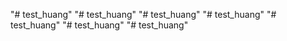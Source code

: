 "# test_huang" 
"# test_huang" 
"# test_huang" 
"# test_huang" 
"# test_huang" 
"# test_huang" 
"# test_huang" 
